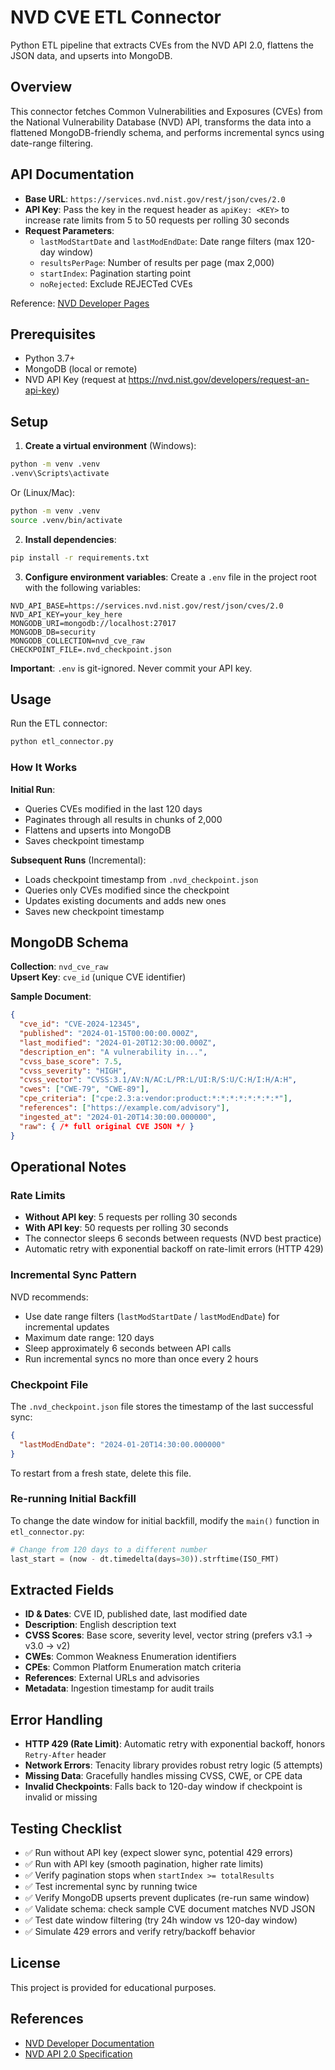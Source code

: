 # NVD CVE ETL Connector

Python ETL pipeline that extracts CVEs from the NVD API 2.0, flattens the JSON data, and upserts into MongoDB.

## Overview

This connector fetches Common Vulnerabilities and Exposures (CVEs) from the National Vulnerability Database (NVD) API, transforms the data into a flattened MongoDB-friendly schema, and performs incremental syncs using date-range filtering.

## API Documentation

- **Base URL**: `https://services.nvd.nist.gov/rest/json/cves/2.0`
- **API Key**: Pass the key in the request header as `apiKey: <KEY>` to increase rate limits from 5 to 50 requests per rolling 30 seconds
- **Request Parameters**:
  - `lastModStartDate` and `lastModEndDate`: Date range filters (max 120-day window)
  - `resultsPerPage`: Number of results per page (max 2,000)
  - `startIndex`: Pagination starting point
  - `noRejected`: Exclude REJECTed CVEs

Reference: [NVD Developer Pages](https://nvd.nist.gov/developers)

## Prerequisites

- Python 3.7+
- MongoDB (local or remote)
- NVD API Key (request at https://nvd.nist.gov/developers/request-an-api-key)

## Setup

1. **Create a virtual environment** (Windows):
```bash
python -m venv .venv
.venv\Scripts\activate
```

Or (Linux/Mac):
```bash
python -m venv .venv
source .venv/bin/activate
```

2. **Install dependencies**:
```bash
pip install -r requirements.txt
```

3. **Configure environment variables**:
Create a `.env` file in the project root with the following variables:

```env
NVD_API_BASE=https://services.nvd.nist.gov/rest/json/cves/2.0
NVD_API_KEY=your_key_here
MONGODB_URI=mongodb://localhost:27017
MONGODB_DB=security
MONGODB_COLLECTION=nvd_cve_raw
CHECKPOINT_FILE=.nvd_checkpoint.json
```

**Important**: `.env` is git-ignored. Never commit your API key.

## Usage

Run the ETL connector:

```bash
python etl_connector.py
```

### How It Works

**Initial Run**:
- Queries CVEs modified in the last 120 days
- Paginates through all results in chunks of 2,000
- Flattens and upserts into MongoDB
- Saves checkpoint timestamp

**Subsequent Runs** (Incremental):
- Loads checkpoint timestamp from `.nvd_checkpoint.json`
- Queries only CVEs modified since the checkpoint
- Updates existing documents and adds new ones
- Saves new checkpoint timestamp

## MongoDB Schema

**Collection**: `nvd_cve_raw`  
**Upsert Key**: `cve_id` (unique CVE identifier)

**Sample Document**:
```json
{
  "cve_id": "CVE-2024-12345",
  "published": "2024-01-15T00:00:00.000Z",
  "last_modified": "2024-01-20T12:30:00.000Z",
  "description_en": "A vulnerability in...",
  "cvss_base_score": 7.5,
  "cvss_severity": "HIGH",
  "cvss_vector": "CVSS:3.1/AV:N/AC:L/PR:L/UI:R/S:U/C:H/I:H/A:H",
  "cwes": ["CWE-79", "CWE-89"],
  "cpe_criteria": ["cpe:2.3:a:vendor:product:*:*:*:*:*:*:*:*"],
  "references": ["https://example.com/advisory"],
  "ingested_at": "2024-01-20T14:30:00.000000",
  "raw": { /* full original CVE JSON */ }
}
```

## Operational Notes

### Rate Limits

- **Without API key**: 5 requests per rolling 30 seconds
- **With API key**: 50 requests per rolling 30 seconds
- The connector sleeps 6 seconds between requests (NVD best practice)
- Automatic retry with exponential backoff on rate-limit errors (HTTP 429)

### Incremental Sync Pattern

NVD recommends:
- Use date range filters (`lastModStartDate` / `lastModEndDate`) for incremental updates
- Maximum date range: 120 days
- Sleep approximately 6 seconds between API calls
- Run incremental syncs no more than once every 2 hours

### Checkpoint File

The `.nvd_checkpoint.json` file stores the timestamp of the last successful sync:
```json
{
  "lastModEndDate": "2024-01-20T14:30:00.000000"
}
```

To restart from a fresh state, delete this file.

### Re-running Initial Backfill

To change the date window for initial backfill, modify the `main()` function in `etl_connector.py`:
```python
# Change from 120 days to a different number
last_start = (now - dt.timedelta(days=30)).strftime(ISO_FMT)
```

## Extracted Fields

- **ID & Dates**: CVE ID, published date, last modified date
- **Description**: English description text
- **CVSS Scores**: Base score, severity level, vector string (prefers v3.1 → v3.0 → v2)
- **CWEs**: Common Weakness Enumeration identifiers
- **CPEs**: Common Platform Enumeration match criteria
- **References**: External URLs and advisories
- **Metadata**: Ingestion timestamp for audit trails

## Error Handling

- **HTTP 429 (Rate Limit)**: Automatic retry with exponential backoff, honors `Retry-After` header
- **Network Errors**: Tenacity library provides robust retry logic (5 attempts)
- **Missing Data**: Gracefully handles missing CVSS, CWE, or CPE data
- **Invalid Checkpoints**: Falls back to 120-day window if checkpoint is invalid or missing

## Testing Checklist

- ✅ Run without API key (expect slower sync, potential 429 errors)
- ✅ Run with API key (smooth pagination, higher rate limits)
- ✅ Verify pagination stops when `startIndex >= totalResults`
- ✅ Test incremental sync by running twice
- ✅ Verify MongoDB upserts prevent duplicates (re-run same window)
- ✅ Validate schema: check sample CVE document matches NVD JSON
- ✅ Test date window filtering (try 24h window vs 120-day window)
- ✅ Simulate 429 errors and verify retry/backoff behavior

## License

This project is provided for educational purposes.

## References

- [NVD Developer Documentation](https://nvd.nist.gov/developers)
- [NVD API 2.0 Specification](https://nvd.nist.gov/developers/vulnerabilities)

